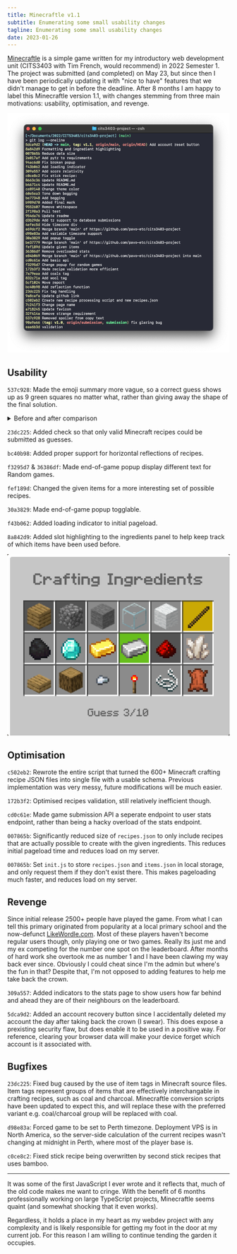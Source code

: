 ```yaml
---
title: Minecraftle v1.1
subtitle: Enumerating some small usability changes
tagline: Enumerating some small usability changes
date: 2023-01-26
---
```


[Minecraftle](https://minecraftle.zachmanson.com) is a simple game written for my introductory web development unit (CITS3403 with Tim French, would recommend) in 2022 Semester 1. The project was submitted (and completed) on May 23, but since then I have been periodically updating it with "nice to have" features that we didn't manage to get in before the deadline. After 8 months I am happy to label this Minecraftle version 1.1, with changes stemming from three main motivations: usability, optimisation, and revenge.

![](git-log.png)

## Usability

`537c928`: Made the emoji summary more vague, so a correct guess shows up as 9 green squares no matter what, rather than giving away the shape of the final solution.

<details>
<summary>Before and after comparison</summary>
Before:

```
Minecraftle 24/05/2022

⬜⬜⬜
⬜⬜⬜
⬜⬜⬜

🟩🟩🟨
⬜🟩⬜
⬜🟩⬜

🟩🟩⬜
🟩🟩⬜
⬜🟩⬜
```

After:

```
Minecraftle 25/05/2022 3/10
⬜🟩⬜
⬜⬜⬜
⬜⬜⬜

⬜⬜⬜
🟩🟩⬜
🟨⬜⬜

🟩🟩🟩
🟩🟩🟩
🟩🟩🟩

```

</details>

`23dc225`: Added check so that only valid Minecraft recipes could be submitted as guesses.

`bc40b98`: Added proper support for horizontal reflections of recipes.

`f3295d7` & `36386df`: Made end-of-game popup display different text for Random games.

`fef189d`: Changed the given items for a more interesting set of possible recipes.

`30a3829`: Made end-of-game popup togglable.

`f43b062`: Added loading indicator to initial pageload.

`8a842d9`: Added slot highlighting to the ingredients panel to help keep track of which items have been used before.

![](panel.png)

## Optimisation

`c502eb2`: Rewrote the entire script that turned the 600+ Minecraft crafting recipe JSON files into single file with a usable schema. Previous implementation was very messy, future modifications will be much easier.

`172b3f2`: Optimised recipes validation, still relatively inefficient though.

`cd0c61e`: Made game submission API a seperate endpoint to user stats endpoint, rather than being a hacky overload of the stats endpoint.

`007865b`: Significantly reduced size of `recipes.json` to only include recipes that are actually possible to create with the given ingredients. This reduces initial pageload time and reduces load on my server.

`007865b`: Set `init.js` to store `recipes.json` and `items.json` in local storage, and only request them if they don't exist there. This makes pageloading much faster, and reduces load on my server.

## Revenge

Since initial release 2500+ people have played the game. From what I can tell this primary originated from popularity at a local primary school and the now-defunct [LikeWordle.com](https://web.archive.org/web/20220927035303/https://likewordle.com/). Most of these players haven't become regular users though, only playing one or two games. Really its just me and my ex competing for the number one spot on the leaderboard. After months of hard work she overtook me as number 1 and I have been clawing my way back ever since. Obviously I could cheat since I'm the admin but where's the fun in that? Despite that, I'm not opposed to adding features to help me take back the crown.

`309a557`: Added indicators to the stats page to show users how far behind and ahead they are of their neighbours on the leaderboard.

`5dca9d2`: Added an account recovery button since I accidentally deleted my account the day after taking back the crown (I swear). This does expose a prexisting security flaw, but does enable it to be used in a positive way. For reference, clearing your browser data will make your device forget which account is it associated with.

## Bugfixes

`23dc225`: Fixed bug caused by the use of item tags in Minecraft source files. Item tags represent groups of items that are effectively interchangable in crafting recipes, such as coal and charcoal. Minecraftle conversion scripts have been updated to expect this, and will replace these with the preferred variant e.g. coal/charcoal group will be replaced with coal.

`d98e83a`: Forced game to be set to Perth timezone. Deployment VPS is in North America, so the server-side calculation of the current recipes wasn't changing at midnight in Perth, where most of the player base is.

`c0ce8c2`: Fixed stick recipe being overwritten by second stick recipes that uses bamboo.

---

It was some of the first JavaScript I ever wrote and it reflects that, much of the old code makes me want to cringe. With the benefit of 6 months professionally working on large TypeScript projects, Minecraftle seems quaint (and somewhat shocking that it even works).

Regardless, it holds a place in my heart as my webdev project with any complexity and is likely responsible for getting my foot in the door at my current job. For this reason I am willing to continue tending the garden it occupies.
